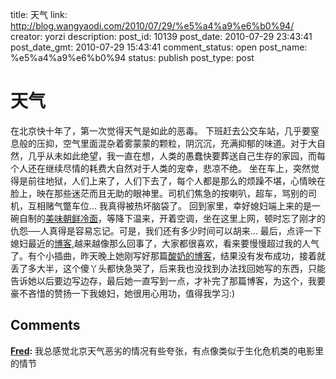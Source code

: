 title: 天气
link: http://blog.wangyaodi.com/2010/07/29/%e5%a4%a9%e6%b0%94/
creator: yorzi
description: 
post_id: 10139
post_date: 2010-07-29 23:43:41
post_date_gmt: 2010-07-29 15:43:41
comment_status: open
post_name: %e5%a4%a9%e6%b0%94
status: publish
post_type: post

# 天气

在北京快十年了，第一次觉得天气是如此的恶毒。 下班赶去公交车站，几乎要窒息般的压抑，空气里面混杂着雾蒙蒙的颗粒，阴沉沉，充满抑郁的味道。对于大自然，几乎从未如此绝望，我一直在想，人类的愚蠢快要葬送自己生存的家园，而每个人还在继续尽情的耗费大自然对于人类的宠幸，悲凉不绝。 坐在车上，突然觉得是前往地狱，人们上来了，人们下去了，每个人都是那么的烦躁不堪，心情映在脸上，映在那些迷茫而且无助的眼神里。司机们焦急的按喇叭，超车，骂别的司机，互相赌气蹩车位... 我真得被热坏脑袋了。 回到家里，幸好媳妇端上来的是一碗自制的[美味朝鲜冷面](http://www.sherrytips.com/2010/07/29/it%E7%94%B7%E7%9A%84%E6%99%9A%E9%A4%90-%E6%9C%9D%E9%B2%9C%E5%86%B7%E9%9D%A2/)，等降下温来，开着空调，坐在这里上网，顿时忘了刚才的仇怨──人真得是容易忘记。可是，我们还有多少时间可以胡来... 最后，点评一下媳妇最近的[博客](http://www.sherrytips.com),越来越像那么回事了，大家都很喜欢，看来要慢慢超过我的人气了。有个小插曲，昨天晚上她刚写好那篇[酸奶的博客](http://www.sherrytips.com/2010/07/28/%E5%B0%8F%E9%85%B8%E5%A5%B6-%E5%A4%A7%E8%90%A5%E5%85%BB/)，结果没有发布成功，接着就丢了多大半，这个傻丫头都快急哭了，后来我也没找到办法找回她写的东西，只能告诉她以后要边写边存，最后她一直写到一点，才补完了那篇博客，为这个，我要豪不吝惜的赞扬一下我媳妇，她很用心用功，值得我学习:)

## Comments

**[Fred](#636 "2010-07-30 23:17:56"):** 我总感觉北京天气恶劣的情况有些夸张，有点像类似于生化危机类的电影里的情节

